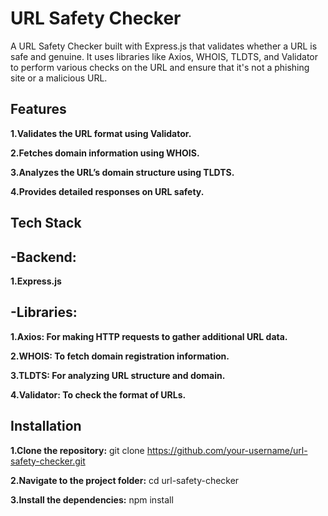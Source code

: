 # URL Safety Checker

A URL Safety Checker built with Express.js that validates whether a URL is safe and genuine. It uses libraries like Axios, WHOIS, TLDTS, and Validator to perform various checks on the URL and ensure that it's not a phishing site or a malicious URL.

## Features

**1.Validates the URL format using Validator.**

**2.Fetches domain information using WHOIS.**

**3.Analyzes the URL’s domain structure using TLDTS.**

**4.Provides detailed responses on URL safety.**

## Tech Stack
## -Backend:
**1.Express.js**

## -**Libraries:**

**1.Axios: For making HTTP requests to gather additional URL data.**

**2.WHOIS: To fetch domain registration information.**

**3.TLDTS: For analyzing URL structure and domain.**

**4.Validator: To check the format of URLs.**

## Installation
**1.Clone the repository:**
git clone https://github.com/your-username/url-safety-checker.git

**2.Navigate to the project folder:**
cd url-safety-checker

**3.Install the dependencies:**
npm install
